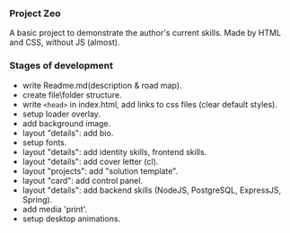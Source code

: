 ### Project Zeo

A basic project to demonstrate the author's current skills. Made by HTML and CSS, without JS (almost). 

### Stages of development

- write Readme.md(description & road map).
- create file\folder structure.
- write `<head>` in index.html, add links to css files (clear default styles).
- setup loader overlay.
- add background image.
- layout "details": add bio.
- setup fonts.
- layout "details": add identity skills, frontend skills.
- layout "details": add cover letter (cl).
- layout "projects": add "solution template".
- layout "card": add control panel.
- layout "details": add backend skills (NodeJS, PostgreSQL, ExpressJS, Spring).
- add media 'print'.
- setup desktop animations.